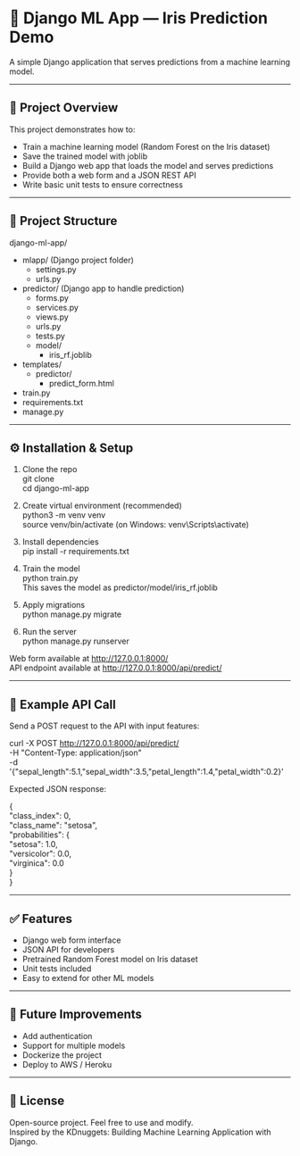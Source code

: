 # 🌱 Django ML App — Iris Prediction Demo

A simple Django application that serves predictions from a machine learning model.

---

## 🧠 Project Overview

This project demonstrates how to:

- Train a machine learning model (Random Forest on the Iris dataset)  
- Save the trained model with joblib  
- Build a Django web app that loads the model and serves predictions  
- Provide both a web form and a JSON REST API  
- Write basic unit tests to ensure correctness  

---

## 📁 Project Structure

django-ml-app/  
- mlapp/ (Django project folder)  
  - settings.py  
  - urls.py  
- predictor/ (Django app to handle prediction)  
  - forms.py  
  - services.py  
  - views.py  
  - urls.py  
  - tests.py  
  - model/  
    - iris_rf.joblib  
- templates/  
  - predictor/  
    - predict_form.html  
- train.py  
- requirements.txt  
- manage.py
  
---

## ⚙️ Installation & Setup

1. Clone the repo  
   git clone <your-repo-url>  
   cd django-ml-app  

2. Create virtual environment (recommended)  
   python3 -m venv venv  
   source venv/bin/activate (on Windows: venv\Scripts\activate)  

3. Install dependencies  
   pip install -r requirements.txt  

4. Train the model  
   python train.py  
   This saves the model as predictor/model/iris_rf.joblib  

5. Apply migrations  
   python manage.py migrate  

6. Run the server  
   python manage.py runserver  

Web form available at http://127.0.0.1:8000/  
API endpoint available at http://127.0.0.1:8000/api/predict/  

---

## 🧪 Example API Call

Send a POST request to the API with input features:  

curl -X POST http://127.0.0.1:8000/api/predict/  
-H "Content-Type: application/json"  
-d '{"sepal_length":5.1,"sepal_width":3.5,"petal_length":1.4,"petal_width":0.2}'  

Expected JSON response:  

{  
  "class_index": 0,  
  "class_name": "setosa",  
  "probabilities": {  
    "setosa": 1.0,  
    "versicolor": 0.0,  
    "virginica": 0.0  
  }  
}  

---

## ✅ Features

- Django web form interface  
- JSON API for developers  
- Pretrained Random Forest model on Iris dataset  
- Unit tests included  
- Easy to extend for other ML models  

---

## 🚀 Future Improvements

- Add authentication  
- Support for multiple models  
- Dockerize the project  
- Deploy to AWS / Heroku  

---

## 📄 License

Open-source project. Feel free to use and modify.  
Inspired by the KDnuggets: Building Machine Learning Application with Django.  
